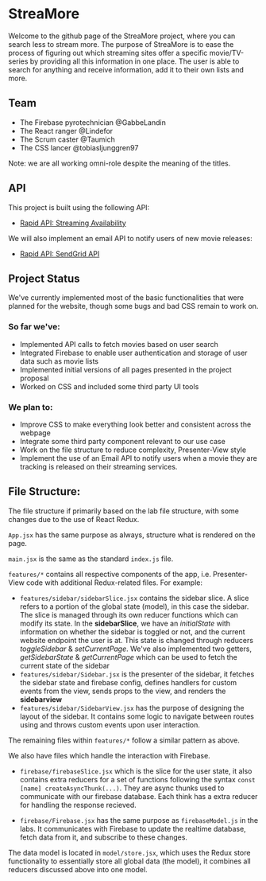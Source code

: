 # StreaMore
Welcome to the github page of the StreaMore project, where you can search less to stream more.
The purpose of StreaMore is to ease the process of figuring out which streaming sites offer a specific movie/TV-series by providing all this information in one place. The user is able to search for anything and receive information, add it to their own lists and more.
## Team
- The Firebase pyrotechnician @GabbeLandin
- The React ranger @Lindefor
- The Scrum caster @Taumich
- The CSS lancer @tobiasljunggren97

Note: we are all working omni-role despite the meaning of the titles.

## API
This project is built using the following API: 
- [Rapid API: Streaming Availability](https://rapidapi.com/movie-of-the-night-movie-of-the-night-default/api/streaming-availability)

We will also implement an email API to notify users of new movie releases:
- [Rapid API: SendGrid API](https://rapidapi.com/sendgrid/api/sendgrid)

## Project Status
We've currently implemented most of the basic functionalities that were planned for the website, though some bugs and bad CSS remain to work on. 

### So far we've:
- Implemented API calls to fetch movies based on user search
- Integrated Firebase to enable user authentication and storage of user data such as movie lists
- Implemented initial versions of all pages presented in the project proposal
- Worked on CSS and included some third party UI tools

### We plan to:
- Improve CSS to make everything look better and consistent across the webpage
- Integrate some third party component relevant to our use case
- Work on the file structure to reduce complexity, Presenter-View style
- Implement the use of an Email API to notify users when a movie they are tracking is released on their streaming services.

## File Structure:
The file structure if primarily based on the lab file structure, with some changes due to the use of React Redux. 

`App.jsx` has the same purpose as always, structure what is rendered on the page.

`main.jsx` is the same as the standard `index.js` file.

`features/*` contains all respective components of the app, i.e. Presenter-View code with additional Redux-related files.
For example: 
- `features/sidebar/sidebarSlice.jsx` contains the sidebar slice. A slice refers to a portion of the global state (model), in this case the sidebar. The slice is managed through its own reducer functions which can modify its state. In the **sidebarSlice**, we have an *initialState* with information on whether the sidebar is toggled or not, and the current website endpoint the user is at. This state is changed through reducers *toggleSidebar* & *setCurrentPage*. We've also implemented two getters, *getSidebarState* & *getCurrentPage* which can be used to fetch the current state of the sidebar
- `features/sidebar/Sidebar.jsx` is the presenter of the sidebar, it fetches the sidebar state and firebase config, defines handlers for custom events from the view, sends props to the view, and renders the **sidebarview**
- `features/sidebar/SidebarView.jsx` has the purpose of designing the layout of the sidebar. It contains some logic to navigate between routes using *<NavLinks>* and throws custom events upon user interaction. 

The remaining files within `features/*` follow a similar pattern as above.

We also have files which handle the interaction with Firebase.
- `firebase/firebaseSlice.jsx` which is the slice for the user state, it also contains extra reducers for a set of functions following the syntax
```const [name] createAsyncThunk(...)```. They are async thunks used to communicate with our firebase database. Each think has a extra reducer for handling the response recieved. 

- `firebase/Firebase.jsx` has the same purpose as `firebaseModel.js` in the labs. It communicates with Firebase to update the realtime database, fetch data from it, and subscribe to these changes.

The data model is located in `model/store.jsx`, which uses the Redux store functionality to essentially store all global data (the model), it combines all reducers discussed above into one model.
